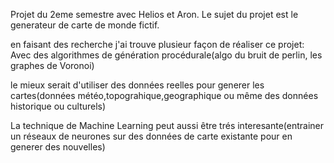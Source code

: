 Projet du 2eme semestre avec Helios et Aron.
Le sujet du projet est le generateur de carte de monde fictif.

en faisant des recherche j'ai trouve plusieur façon de réaliser ce projet:
Avec des algorithmes de génération procédurale(algo du bruit de perlin, les graphes de Voronoi)

le mieux serait d'utiliser des données reelles pour generer les cartes(données météo,topograhique,geographique ou même des données historique ou culturels)

La technique de Machine Learning peut aussi être trés interesante(entrainer un réseaux de neurones sur des données de carte existante pour en generer des nouvelles)
